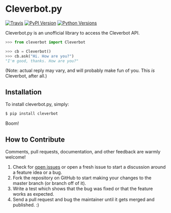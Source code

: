 Cleverbot.py
============

[![Travis](https://img.shields.io/travis/folz/cleverbot.py.svg?style=flat-square)](https://travis-ci.org/folz/cleverbot.py)
[![PyPI Version](https://img.shields.io/pypi/v/cleverbot.svg?style=flat-square)](https://pypi.python.org/pypi/cleverbot)
[![Python Versions](https://img.shields.io/pypi/pyversions/cleverbot.svg?style=flat-square)](https://pypi.python.org/pypi/cleverbot)

Cleverbot.py is an unofficial library to access the Cleverbot API.

```python
>>> from cleverbot import Cleverbot

>>> cb = Cleverbot()
>>> cb.ask("Hi. How are you?")
"I'm good, thanks. How are you?"
```

(Note: actual reply may vary, and will probably make fun of you. This _is_ Cleverbot, after all.)

## Installation

To install cleverbot.py, simply:

```bash
$ pip install cleverbot
```

Boom!

How to Contribute
-----

Comments, pull requests, documentation, and other feedback are warmly welcome!

1. Check for [open issues](https://github.com/folz/cleverbot.py/issues) or open a fresh issue to start a discussion around a feature idea or a bug.
2. Fork the repository on GitHub to start making your changes to the master branch (or branch off of it).
3. Write a test which shows that the bug was fixed or that the feature works as expected.
4. Send a pull request and bug the maintainer until it gets merged and published. :)
